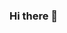 ### Hi there 👋

<!--
**camilori17/camilori17** is a ✨ _special_ ✨ repository because its `README.md` (this file) appears on your GitHub profile.

Here are some ideas to get you started:

- 🔭 I’m currently working on ...
- 🌱 Estoy estudiando programacion de sofware
- 👯 Colabooro en un proyecto de control de ingresos
- 🤔 Me gusta ayudar a los demas
- 💬 Siempre estoy dispuesto
- 📫 How to reach me: ...
- 😄 Pronouns: ...
- ⚡ Fun fact: ...
-->

